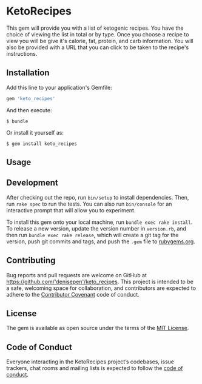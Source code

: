 # KetoRecipes

This gem will provide you with a list of ketogenic recipes. You have the choice of viewing the list in total or by type.
Once you choose a recipe to view you will be give it's calorie, fat, protein, and carb information. You will also be provided with a URL that you can click to be taken to the recipe's instructions.

## Installation

Add this line to your application's Gemfile:

```ruby
gem 'keto_recipes'
```

And then execute:

    $ bundle

Or install it yourself as:

    $ gem install keto_recipes

## Usage



## Development

After checking out the repo, run `bin/setup` to install dependencies. Then, run `rake spec` to run the tests. You can also run `bin/console` for an interactive prompt that will allow you to experiment.

To install this gem onto your local machine, run `bundle exec rake install`. To release a new version, update the version number in `version.rb`, and then run `bundle exec rake release`, which will create a git tag for the version, push git commits and tags, and push the `.gem` file to [rubygems.org](https://rubygems.org).

## Contributing

Bug reports and pull requests are welcome on GitHub at https://github.com/'denisepen'/keto_recipes. This project is intended to be a safe, welcoming space for collaboration, and contributors are expected to adhere to the [Contributor Covenant](http://contributor-covenant.org) code of conduct.

## License

The gem is available as open source under the terms of the [MIT License](https://opensource.org/licenses/MIT).

## Code of Conduct

Everyone interacting in the KetoRecipes project’s codebases, issue trackers, chat rooms and mailing lists is expected to follow the [code of conduct](https://github.com/'denisepen'/keto_recipes/blob/master/CODE_OF_CONDUCT.md).
